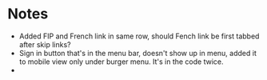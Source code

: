 # Notes

- Added FIP and French link in same row, should Fench link be first tabbed after skip links?
- Sign in button that's in the menu bar, doesn't show up in menu, added it to mobile view only under burger menu. It's in the code twice.
- 
